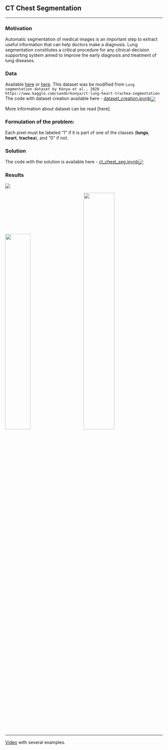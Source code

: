 ## CT Chest Segmentation
---
### Motivation 
Automatic segmentation of medical images is an important step to extract useful information that can help doctors make a diagnosis. Lung segmentation constitutes a critical procedure for any clinical-decision supporting system aimed to improve the early diagnosis and treatment of lung diseases. 

### Data
Available [here]() or [here](https://drive.google.com/drive/folders/1krhZD2R4QORhL_SiXNwqi1KRJ2s9zP-2?usp=sharing).
This dataset was be modified from `Lung segmentation dataset by Kónya et al., 2020 , https://www.kaggle.com/sandorkonya/ct-lung-heart-trachea-segmentation`
The code with  dataset  creation available here - [dataset_creation.ipynb](https://github.com/mandrakedrink/ChestCTSegmentation/blob/master/dataset_creation.ipynb)[<img src="https://colab.research.google.com/assets/colab-badge.svg" align="center">](https://colab.research.google.com/drive/166TOgOsRvcblQK2j_HTB8CmVy5VGabas?usp=sharing)

More information about dataset can be read [here].

### Formulation of the problem:
Each pixel must be labeled “1” if it is part of one of the classes (**lungs**, **heart**, **trachea**), and “0” if not.

### Solution
The code with the solution is available here - [ct_chest_seg.ipynb](https://github.com/mandrakedrink/ChestCTSegmentation/blob/master/ct_chest_segmentation.ipynb)[<img src="https://colab.research.google.com/assets/colab-badge.svg" align="center">](https://colab.research.google.com/drive/12MNwOSHp7JkVB3jkabqVXSTJoR4jZArm?usp=sharing)

### Results 

![](https://github.com/mandrakedrink/ChestCTSegmentation/blob/master/stats/result/svg/result3.svg)

<p>
 <img src="https://github.com/mandrakedrink/ChestCTSegmentation/blob/master/stats/result/svg/result1.svg" width="40%" height="40%">
 &emsp;&emsp;&emsp;
 <img src="https://github.com/mandrakedrink/ChestCTSegmentation/blob/master/stats/result/result-demov.gif" width="44%" height="44%">
</p>

----
[Video](https://youtu.be/HXTJRO2o3ys) with several examples.
